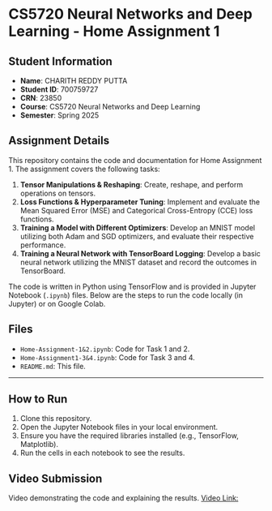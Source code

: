 # CS5720 Neural Networks and Deep Learning - Home Assignment 1

## Student Information

- **Name**: CHARITH REDDY PUTTA
- **Student ID**: 700759727
- **CRN**: 23850
- **Course**: CS5720 Neural Networks and Deep Learning
- **Semester**: Spring 2025

## Assignment Details

This repository contains the code and documentation for Home Assignment 1. The assignment covers the following tasks:

1. **Tensor Manipulations & Reshaping**: Create, reshape, and perform operations on tensors.
2. **Loss Functions & Hyperparameter Tuning**: Implement and evaluate the Mean Squared Error (MSE) and Categorical Cross-Entropy (CCE) loss functions.
3. **Training a Model with Different Optimizers**: Develop an MNIST model utilizing both Adam and SGD optimizers, and evaluate their respective performance.
4. **Training a Neural Network with TensorBoard Logging**: Develop a basic neural network utilizing the MNIST dataset and record the outcomes in TensorBoard.

The code is written in Python using TensorFlow and is provided in Jupyter Notebook (`.ipynb`) files. Below are the steps to run the code locally (in Jupyter) or on Google Colab.

## Files

- `Home-Assignment-1&2.ipynb`: Code for Task 1 and 2.
- `Home-Assignment1-3&4.ipynb`: Code for Task 3 and 4.
- `README.md`: This file.

---

## How to Run

1. Clone this repository.
2. Open the Jupyter Notebook files in your local environment.
3. Ensure you have the required libraries installed (e.g., TensorFlow, Matplotlib).
4. Run the cells in each notebook to see the results.

## Video Submission

Video demonstrating the code and explaining the results.
[Video Link:](https://drive.google.com/file/d/1qZbjnkaJpCSQJPMcuOp4be4oHtIPcGUx/view?usp=sharing)
